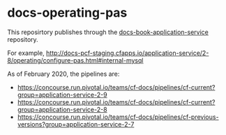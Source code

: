 # docs-operating-pas

This reposirtory publishes through the [docs-book-application-service](https://github.com/pivotal-cf/docs-book-application-service/) repository.

For example, http://docs-pcf-staging.cfapps.io/application-service/2-8/operating/configure-pas.html#internal-mysql

As of February 2020, the pipelines are:

+ https://concourse.run.pivotal.io/teams/cf-docs/pipelines/cf-current?group=application-service-2-9
+ https://concourse.run.pivotal.io/teams/cf-docs/pipelines/cf-current?group=application-service-2-8
+ https://concourse.run.pivotal.io/teams/cf-docs/pipelines/cf-previous-versions?group=application-service-2-7
